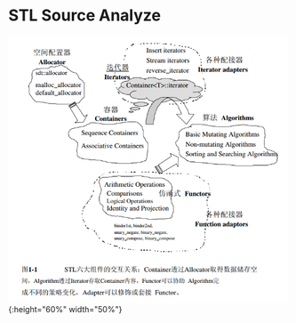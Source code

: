 # STL Source Analyze

![STL 6 Packages RelationShip](./stl_relationship.png){:height="60%" width="50%"}

